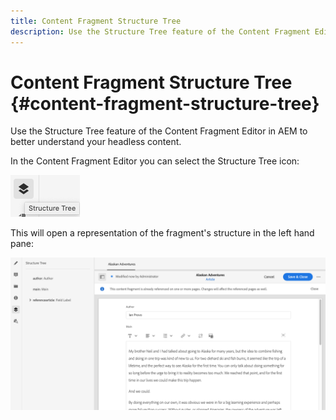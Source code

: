 ```yaml
---
title: Content Fragment Structure Tree
description: Use the Structure Tree feature of the Content Fragment Editor in AEM to better understand your headless content.
---
```


# Content Fragment Structure Tree {#content-fragment-structure-tree}

Use the Structure Tree feature of the Content Fragment Editor in AEM to better understand your headless content.

In the Content Fragment Editor you can select the Structure Tree icon:

![Content Fragment Structure Tree](assets/cfm-structuretree-01.png)

This will open a representation of the fragment's structure in the left hand pane:

![Content Fragment Structure Tree](assets/cfm-structuretree-02.png)